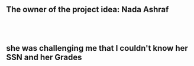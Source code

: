 <h2>The owner of the project idea: Nada Ashraf </h2>
<br>
<br>
<h2>she was challenging me that I couldn't know her SSN and her Grades</h2>
